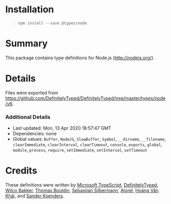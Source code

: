 # Installation
> `npm install --save @types/node`

# Summary
This package contains type definitions for Node.js (http://nodejs.org/).

# Details
Files were exported from https://github.com/DefinitelyTyped/DefinitelyTyped/tree/master/types/node/v6.

### Additional Details
 * Last updated: Mon, 13 Apr 2020 18:57:47 GMT
 * Dependencies: none
 * Global values: `Buffer`, `NodeJS`, `SlowBuffer`, `Symbol`, `__dirname`, `__filename`, `clearImmediate`, `clearInterval`, `clearTimeout`, `console`, `exports`, `global`, `module`, `process`, `require`, `setImmediate`, `setInterval`, `setTimeout`

# Credits
These definitions were written by [Microsoft TypeScript](https://github.com/Microsoft), [DefinitelyTyped](https://github.com/DefinitelyTyped), [Wilco Bakker](https://github.com/WilcoBakker), [Thomas Bouldin](https://github.com/inlined), [Sebastian Silbermann](https://github.com/eps1lon), [Alorel](https://github.com/Alorel), [Hoàng Văn Khải](https://github.com/KSXGitHub), and [Sander Koenders](https://github.com/Archcry).
